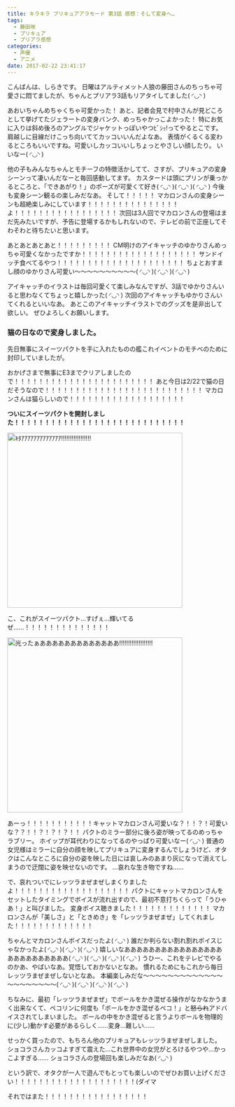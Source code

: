 ```yaml
---
title: キラキラ プリキュアアラモード 第3話 感想：そして変身へ…
tags:
  - 藤田咲
  - プリキュア
  - プリアラ感想
categories:
  - 声優
  - アニメ
date: 2017-02-22 23:41:17
---
```


こんばんは、しらきです。
日曜はアルティメット人狼の藤田さんのちっちゃ可愛さに悶てましたが、ちゃんとプリアラ3話もリアタイしてました( ◜◡◝ )
<!-- more -->
あおいちゃんめちゃくちゃ可愛かった！
あと、記者会見で村中さんが見どころとして挙げてたジェラートの変身バンク、めっちゃかっこよかった！
特にお気に入りは斜め後ろのアングルでジャケットっぽいやつﾋﾞｼｯ!ってやるとこです。
肩越しに目線だけこっち向いててカッコいいんだよなあ。
表情がくるくる変わるところもいいですね。可愛いしカッコいいしちょっとやさしい顔したり。
いいなー( ◜◡◝ )

他の子もみんなちゃんとモチーフの特徴活かしてて、さすが、プリキュアの変身シーンって凄いんだなーと毎回感動してます。
カスタードは頭にプリンが乗っかるところと、「できあがり！」のポーズが可愛くて好き( ◜◡◝ )( ◜◡◝ )( ◜◡◝ )
今後も変身シーン観るの楽しみだなあ。
そして！！！！！
マカロンさんの変身シーンも超絶楽しみにしています！！！！！！！！！！！！！！！よ！！！！！！！！！！！！！！！！！
次回は3人回でマカロンさんの登場はまだ先みたいですが、予告に登場するかもしれないので、テレビの前で正座してそわそわと待ちたいと思います。

あとあとあとあと！！！！！！！！！
CM明けのアイキャッチのゆかりさんめっちゃ可愛くなかったですか！！！！！！！！！！！！！！！！！！！
サンドイッチ食べてるやつ！！！！！！！！！！！！！！！！！！！！！
ちょとおすまし顔のゆかりさん可愛い～～～～～～～～～～( ◜◡◝ )( ◜◡◝ )( ◜◡◝ )

アイキャッチのイラストは毎回可愛くて楽しみなんですが、3話でゆかりさんいると思わなくてちょっと嬉しかった( ◜◡◝ )
次回のアイキャッチもゆかりさんいてくれるといいなあ。
あとこのアイキャッチイラストでのグッズを是非出して欲しい。
ぜひよろしくお願いします。

### 猫の日なので変身しました。

先日無事にスイーツパクトを手に入れたものの艦これイベントのモチベのために封印していましたが。

おかげさまで無事にE3までクリアしましたので！！！！！！！！！！！！！！！！！！！！！！！
あと今日は2/22で猫の日だそうなので！！！！！！！！！！！！！！！！！！！！！！！！！！
マカロンさんは猫らしいので！！！！！！！！！！！！！！！！！！！

**ついにスイーツパクトを開封しました！！！！！！！！！！！！！！！！！！！！！！！！！！！！**

<img src="/sblog/img/20170222_pact01.jpg" width="400px" alt="ｷﾀｱｱｱｱｱｱｱｱｱｱｱｱｱ!!!!!!!!!!!!!!!!!">

こ、これがスイーツパクト…すげぇ…輝いてるぜ……！！！！！！！！！！！！！！

<img src="/sblog/img/20170222_pact02.jpg" width="400px" alt="光ったぁあああああああああああああ!!!!!!!!!!!!!!!!!!!">

あーっ！！！！！！！！！！！キャットマカロンさん可愛いな？！！？！可愛いな？？！！？！？！？！！
パクトのミラー部分に後ろ姿が映ってるのめっちゃラブリー。
ホイップが耳代わりになってるのやっぱり可愛いなー( ◜◡◝ )
普通の女児様はミラーに自分の顔を映してプリキュアに変身するんでしょうけど、オタクはこんなところに自分の姿を映した日には哀しみのあまり灰になって消えてしまうので迂闊に姿を映せないのです。
…哀れな生き物ですね……

で、哀れついでにレッツラまぜまぜしまくりましたよ！！！！！！！！！！！！！！！！！！！
パクトにキャットマカロンさんをセットしたタイミングでボイスが流れ出すので、最初不意打ちくらって「うひゃあ！」と叫びました。
変身ボイス聴きました！！！！！！！！！！！！！
マカロンさんが「美しさ」と「ときめき」を「レッツラまぜまぜ」してくれました！！！！！！！！！！！！！

ちゃんとマカロンさんボイスだったよ( ◜◡◝ )
誰だか判らない割れ割れボイスじゃなかったよ( ◜◡◝ )( ◜◡◝ )( ◜◡◝ )
嬉しいなああああああああああああああああああああああああああ( ◜◡◝ )( ◜◡◝ )( ◜◡◝ )( ◜◡◝ )
うひー、これをテレビでやるのかあ、やばいなあ。覚悟しておかないとなあ。
慣れるためにもこれから毎日レッツラまぜまぜしないとなあ。
本編楽しみだな～～～～～～～～～～～～～～～～～～～～～( ◜◡◝ )( ◜◡◝ )( ◜◡◝ )( ◜◡◝ )

ちなみに、最初「レッツラまぜまぜ」でボールをかき混ぜる操作がなかなかうまく出来なくて、ペコリンに何度も「ボールをかき混ぜるペコ！」と~~怒られ~~アドバイスされてしまいました。
ボールの中をかき混ぜると言うよりボールを物理的に(少し)動かす必要があるらしく……変身…難しい……

せっかく買ったので、もちろん他のプリキュアもレッツラまぜまぜしました。
ショコラさんカッコよすぎて震えた…これ世界中の女児がとろけるやつや…かっこよすぎる……
ショコラさんの登場回も楽しみだなあ( ◜◡◝ )

という訳で、オタクが一人で遊んでもとっても楽しいのでぜひお買い上げください！！！！！！！！！！！！！！！！！！！！(ダイマ

それではまた！！！！！！！！！！！！！！！！！
